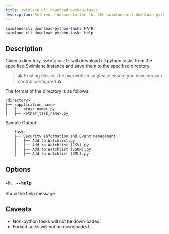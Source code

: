 ```yaml
---
title: swimlane-cli download-python-tasks
description: Reference documentation for the swimlane-cli download-python-tasks command.
---
```


```bash
swimlane-cli download-python-tasks PATH
swimlane-cli download-python-tasks help
```

## Description

Given a directory, `swimlane-cli` will download all python tasks from the specified Swimlane instance and save them to the specified directory.

> ⚠️ Existing files will be overwritten so please ensure you have version control configured ⚠️

The format of the directory is as follows:

```plaintext
<directory>
├── <application_name>
│   ├── <task_name>.py
│   ├── <other_task_name>.py
```

Sample Output:

```plaintext
    tasks
    ├── Security Information and Event Management
    │   ├── Add to Watchlist.py
    │   ├── Add to Watchlist (CSV).py
    │   ├── Add to Watchlist (JSON).py
    │   ├── Add to Watchlist (XML).py
```

## Options

### `-h, --help`

Show the help message

## Caveats

- Non-python tasks will not be downloaded.
- Forked tasks will not be downloaded.
